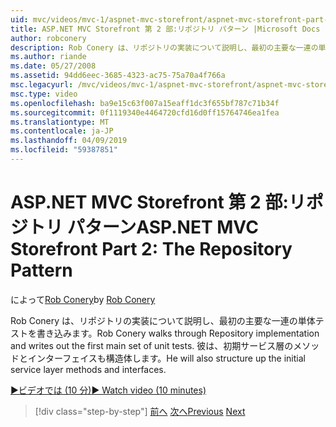 ```yaml
---
uid: mvc/videos/mvc-1/aspnet-mvc-storefront/aspnet-mvc-storefront-part-2-the-repository-pattern
title: ASP.NET MVC Storefront 第 2 部:リポジトリ パターン |Microsoft Docs
author: robconery
description: Rob Conery は、リポジトリの実装について説明し、最初の主要な一連の単体テストを書き込みます。 彼は、初期サービス層のメソッドを構造体もしています.
ms.author: riande
ms.date: 05/27/2008
ms.assetid: 94dd6eec-3685-4323-ac75-75a70a4f766a
msc.legacyurl: /mvc/videos/mvc-1/aspnet-mvc-storefront/aspnet-mvc-storefront-part-2-the-repository-pattern
msc.type: video
ms.openlocfilehash: ba9e15c63f007a15eaff1dc3f655bf787c71b34f
ms.sourcegitcommit: 0f1119340e4464720cfd16d0ff15764746ea1fea
ms.translationtype: MT
ms.contentlocale: ja-JP
ms.lasthandoff: 04/09/2019
ms.locfileid: "59387851"
---
```

# <a name="aspnet-mvc-storefront-part-2-the-repository-pattern"></a><span data-ttu-id="82442-104">ASP.NET MVC Storefront 第 2 部:リポジトリ パターン</span><span class="sxs-lookup"><span data-stu-id="82442-104">ASP.NET MVC Storefront Part 2: The Repository Pattern</span></span>

<span data-ttu-id="82442-105">によって[Rob Conery](https://github.com/robconery)</span><span class="sxs-lookup"><span data-stu-id="82442-105">by [Rob Conery](https://github.com/robconery)</span></span>

<span data-ttu-id="82442-106">Rob Conery は、リポジトリの実装について説明し、最初の主要な一連の単体テストを書き込みます。</span><span class="sxs-lookup"><span data-stu-id="82442-106">Rob Conery walks through Repository implementation and writes out the first main set of unit tests.</span></span> <span data-ttu-id="82442-107">彼は、初期サービス層のメソッドとインターフェイスも構造体します。</span><span class="sxs-lookup"><span data-stu-id="82442-107">He will also structure up the initial service layer methods and interfaces.</span></span>

[<span data-ttu-id="82442-108">&#9654;ビデオでは (10 分)</span><span class="sxs-lookup"><span data-stu-id="82442-108">&#9654; Watch video (10 minutes)</span></span>](https://channel9.msdn.com/Blogs/ASP-NET-Site-Videos/aspnet-mvc-storefront-part-2-the-repository-pattern)

> [!div class="step-by-step"]
> <span data-ttu-id="82442-109">[前へ](aspnet-mvc-storefront-part-1-architectural-discussion-and-overview.md)
> [次へ](aspnet-mvc-storefront-part-3-pipes-and-filters.md)</span><span class="sxs-lookup"><span data-stu-id="82442-109">[Previous](aspnet-mvc-storefront-part-1-architectural-discussion-and-overview.md)
[Next](aspnet-mvc-storefront-part-3-pipes-and-filters.md)</span></span>
